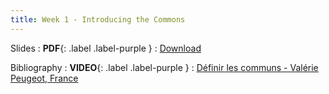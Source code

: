 ```yaml
---
title: Week 1 - Introducing the Commons
---
```


Slides
: **PDF**{: .label .label-purple }
  : [Download](/assets/pdfs/Digital%20Commons%20and%20Public%20Policy%20-%20Week%201.pdf)

Bibliography
: **VIDEO**{: .label .label-purple }
  : [Définir les communs - Valérie Peugeot, France](https://youtu.be/krNNzxqYqEo?si=doTXFB6Iz0R2KWTO)
